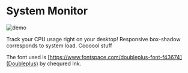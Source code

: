 # System Monitor

![demo](https://github.com/itsseanl/Ubersicht-widgets/blob/master/systemMonitor/demo.gif?raw=true&s=200)

Track your CPU usage right on your desktop! Responsive box-shadow corresponds to system load. Coooool stuff

The font used is [https://www.fontspace.com/doubleplus-font-f43674](Doubleplus) by chequred Ink.
